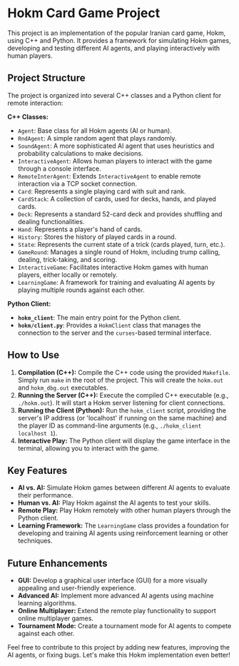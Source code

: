 # Hokm Card Game Project

This project is an implementation of the popular Iranian card game, Hokm, using C++ and Python. It provides a framework for simulating Hokm games, developing and testing different AI agents, and playing interactively with human players.

## Project Structure

The project is organized into several C++ classes and a Python client for remote interaction:

**C++ Classes:**

*   `Agent`: Base class for all Hokm agents (AI or human).
*   `RndAgent`: A simple random agent that plays randomly.
*   `SoundAgent`: A more sophisticated AI agent that uses heuristics and probability calculations to make decisions.
*   `InteractiveAgent`: Allows human players to interact with the game through a console interface.
*   `RemoteInterAgent`: Extends `InteractiveAgent` to enable remote interaction via a TCP socket connection.
*   `Card`: Represents a single playing card with suit and rank.
*   `CardStack`: A collection of cards, used for decks, hands, and played cards.
*   `Deck`: Represents a standard 52-card deck and provides shuffling and dealing functionalities.
*   `Hand`: Represents a player's hand of cards.
*   `History`: Stores the history of played cards in a round.
*   `State`: Represents the current state of a trick (cards played, turn, etc.).
*   `GameRound`: Manages a single round of Hokm, including trump calling, dealing, trick-taking, and scoring.
*   `InteractiveGame`: Facilitates interactive Hokm games with human players, either locally or remotely.
*   `LearningGame`: A framework for training and evaluating AI agents by playing multiple rounds against each other.

**Python Client:**

*   **`hokm_client`**: The main entry point for the Python client.
*   **`hokm/client.py`**: Provides a `HokmClient` class that manages the connection to the server and the `curses`-based terminal interface.

## How to Use

1.  **Compilation (C++):** Compile the C++ code using the provided `Makefile`. Simply run `make` in the root of the project. This will create the `hokm.out` and `hokm_dbg.out` executables.
2.  **Running the Server (C++):** Execute the compiled C++ executable (e.g., `./hokm.out`). It will start a Hokm server listening for client connections.
3.  **Running the Client (Python):** Run the `hokm_client` script, providing the server's IP address (or 'localhost' if running on the same machine) and the player ID as command-line arguments (e.g., `./hokm_client localhost 1`).
4.  **Interactive Play:** The Python client will display the game interface in the terminal, allowing you to interact with the game.

## Key Features

*   **AI vs. AI:** Simulate Hokm games between different AI agents to evaluate their performance.
*   **Human vs. AI:** Play Hokm against the AI agents to test your skills.
*   **Remote Play:** Play Hokm remotely with other human players through the Python client.
*   **Learning Framework:** The `LearningGame` class provides a foundation for developing and training AI agents using reinforcement learning or other techniques.

## Future Enhancements

*   **GUI:** Develop a graphical user interface (GUI) for a more visually appealing and user-friendly experience.
*   **Advanced AI:** Implement more advanced AI agents using machine learning algorithms.
*   **Online Multiplayer:** Extend the remote play functionality to support online multiplayer games.
*   **Tournament Mode:** Create a tournament mode for AI agents to compete against each other.

Feel free to contribute to this project by adding new features, improving the AI agents, or fixing bugs. Let's make this Hokm implementation even better!